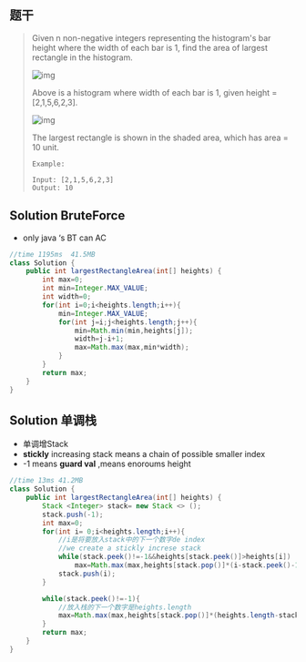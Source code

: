 ## 题干

> Given n non-negative integers representing the histogram's bar height where the width of each bar is 1, find the area of largest rectangle in the histogram.
>
> ![img](https://assets.leetcode.com/uploads/2018/10/12/histogram.png)
>
>
> Above is a histogram where width of each bar is 1, given height = [2,1,5,6,2,3].
>
> ![img](https://assets.leetcode.com/uploads/2018/10/12/histogram_area.png)
>
>
> The largest rectangle is shown in the shaded area, which has area = 10 unit.
>
> 
>
> ```
> Example:
> 
> Input: [2,1,5,6,2,3]
> Output: 10
> ```
>
> 

## Solution  BruteForce

* only java ‘s BT can AC

```java
//time 1195ms  41.5MB
class Solution {
    public int largestRectangleArea(int[] heights) {
        int max=0;
        int min=Integer.MAX_VALUE;
        int width=0;
        for(int i=0;i<heights.length;i++){
            min=Integer.MAX_VALUE;
            for(int j=i;j<heights.length;j++){
                min=Math.min(min,heights[j]);
                width=j-i+1;
                max=Math.max(max,min*width);
            }
        }
        return max;
    }
}
```

## Solution 单调栈

* 单调增Stack
* **stickly** increasing stack means a chain of possible smaller index
* -1 means **guard val** ,means enoroums height

```java
//time 13ms 41.2MB
class Solution {
    public int largestRectangleArea(int[] heights) {
        Stack <Integer> stack= new Stack <> ();
        stack.push(-1);
        int max=0;
        for(int i= 0;i<heights.length;i++){
            //i是将要放入stack中的下一个数字de index
            //we create a stickly increse stack 
            while(stack.peek()!=-1&&heights[stack.peek()]>heights[i])
                max=Math.max(max,heights[stack.pop()]*(i-stack.peek()-1));
            stack.push(i);
        }

        while(stack.peek()!=-1){
            //放入栈的下一个数字是heights.length
            max=Math.max(max,heights[stack.pop()]*(heights.length-stack.peek()-1));
        }
        return max;
    }
}
```

